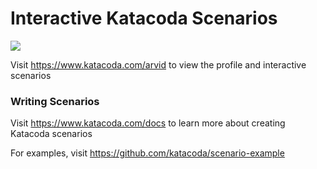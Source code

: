 # Interactive Katacoda Scenarios

[![](http://shields.katacoda.com/katacoda/arvid/count.svg)](https://www.katacoda.com/arvid "Get your profile on Katacoda.com")

Visit https://www.katacoda.com/arvid to view the profile and interactive scenarios

### Writing Scenarios
Visit https://www.katacoda.com/docs to learn more about creating Katacoda scenarios

For examples, visit https://github.com/katacoda/scenario-example
